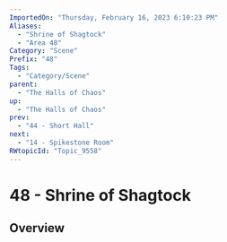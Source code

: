 ```yaml
---
ImportedOn: "Thursday, February 16, 2023 6:10:23 PM"
Aliases:
  - "Shrine of Shagtock"
  - "Area 48"
Category: "Scene"
Prefix: "48"
Tags:
  - "Category/Scene"
parent:
  - "The Halls of Chaos"
up:
  - "The Halls of Chaos"
prev:
  - "44 - Short Hall"
next:
  - "14 - Spikestone Room"
RWtopicId: "Topic_9558"
---
```

# 48 - Shrine of Shagtock
## Overview
